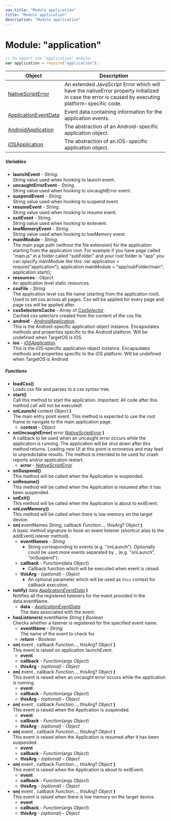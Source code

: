 ```yaml
---
nav-title: "Module application"
title: "Module application"
description: "Module application"
---
```

# Module: "application"

``` JavaScript
// To import the "application" module:
var application = require("application");
```

Object | Description
------|------------
[NativeScriptError](../application/NativeScriptError.md) | An extended JavaScript Error which will have the nativeError property initialized in case the error is caused by executing platform-specific code.
[ApplicationEventData](../application/ApplicationEventData.md) | Event data containing information for the application events.
[AndroidApplication](../application/AndroidApplication.md) | The abstraction of an Android-specific application object.
[iOSApplication](../application/iOSApplication.md) | The abstraction of an iOS-specific application object.

##### Variables
 - **launchEvent** - _String_.    
  String value used when hooking to launch event.
 - **uncaughtErrorEvent** - _String_.    
  String value used when hooking to uncaughtError event.
 - **suspendEvent** - _String_.    
  String value used when hooking to suspend event.
 - **resumeEvent** - _String_.    
  String value used when hooking to resume event.
 - **exitEvent** - _String_.    
  String value used when hooking to exitevent.
 - **lowMemoryEvent** - _String_.    
  String value used when hooking to lowMemory event.
 - **mainModule** - _String_.    
  The main page path (without the file extension) for the application starting from the application root. 
For example if you have page called "main.js" in a folder called "subFolder" and your root folder is "app" you can specify mainModule like this:
var application = require("application");
application.mainModule = "app/subFolder/main";
application.start();
 - **resources** - _Object_.    
  An application level static resources.
 - **cssFile** - _String_.    
  The application level css file name (starting from the application root). Used to set css across all pages.
Css will be applied for every page and page css will be applied after.
 - **cssSelectorsCache** - _Array_ of [_CssSelector_](../ui/styling/css-selector/CssSelector.md).    
  Cached css selectors created from the content of the css file.
 - **android** - [_AndroidApplication_](../application/AndroidApplication.md).    
  This is the Android-specific application object instance.
Encapsulates methods and properties specific to the Android platform.
Will be undefined when TargetOS is iOS.
 - **ios** - [_iOSApplication_](../application/iOSApplication.md).    
  This is the iOS-specific application object instance.
Encapsulates methods and properties specific to the iOS platform.
Will be undefined when TargetOS is Android.

##### Functions
 - **loadCss()**  
     Loads css file and parses to a css syntax tree.
 - **start()**  
     Call this method to start the application. Important: All code after this method call will not be executed!
 - **onLaunch(** context _Object_ **)**  
     The main entry point event. This method is expected to use the root frame to navigate to the main application page.
   - **context** - _Object_
 - **onUncaughtError(** error [_NativeScriptError_](../application/NativeScriptError.md) **)**  
     A callback to be used when an uncaught error occurs while the application is running.
The application will be shut down after this method returns.
Loading new UI at this point is erroneous and may lead to unpredictable results.
The method is intended to be used for crash reports and/or application restart. 
   - **error** - [_NativeScriptError_](../application/NativeScriptError.md)
 - **onSuspend()**  
     This method will be called when the Application is suspended.
 - **onResume()**  
     This method will be called when the Application is resumed after it has been suspended.
 - **onExit()**  
     This method will be called when the Application is about to exitEvent.
 - **onLowMemory()**  
     This method will be called when there is low memory on the target device.
 - **on(** eventNames _String_, callback _Function_..., thisArg? _Object_ **)**  
     A basic method signature to hook an event listener (shortcut alias to the addEventListener method).
   - **eventNames** - _String_  
     - String corresponding to events (e.g. "onLaunch"). Optionally could be used more events separated by `,` (e.g. "onLaunch", "onSuspend"). 
   - **callback** - _Function_(data _Object_)  
     - Callback function which will be executed when event is raised.
   - **thisArg** - _(optional)_ - _Object_  
     - An optional parameter which will be used as `this` context for callback execution.
 - **notify(** data [_ApplicationEventData_](../application/ApplicationEventData.md) **)**  
     Notifies all the registered listeners for the event provided in the data.eventName.
   - **data** - [_ApplicationEventData_](../application/ApplicationEventData.md)  
     The data associated with the event.
 - **hasListeners(** eventName _String_ **)** _Boolean_  
     Checks whether a listener is registered for the specified event name.
   - **eventName** - _String_  
     The name of the event to check for.
   - _**return**_ - _Boolean_
 - **on(** event , callback _Function_..., thisArg? _Object_ **)**  
     This event is raised on application launchEvent.
   - **event**
   - **callback** - _Function_(args _Object_)
   - **thisArg** - _(optional)_ - _Object_
 - **on(** event , callback _Function_..., thisArg? _Object_ **)**  
     This event is raised when an uncaught error occurs while the application is running.
   - **event**
   - **callback** - _Function_(args _Object_)
   - **thisArg** - _(optional)_ - _Object_
 - **on(** event , callback _Function_..., thisArg? _Object_ **)**  
     This event is raised when the Application is suspended.
   - **event**
   - **callback** - _Function_(args _Object_)
   - **thisArg** - _(optional)_ - _Object_
 - **on(** event , callback _Function_..., thisArg? _Object_ **)**  
     This event is raised when the Application is resumed after it has been suspended.
   - **event**
   - **callback** - _Function_(args _Object_)
   - **thisArg** - _(optional)_ - _Object_
 - **on(** event , callback _Function_..., thisArg? _Object_ **)**  
     This event is raised when the Application is about to exitEvent.
   - **event**
   - **callback** - _Function_(args _Object_)
   - **thisArg** - _(optional)_ - _Object_
 - **on(** event , callback _Function_..., thisArg? _Object_ **)**  
     This event is raised when there is low memory on the target device.
   - **event**
   - **callback** - _Function_(args _Object_)
   - **thisArg** - _(optional)_ - _Object_
